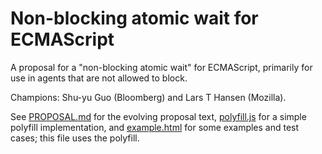 # Non-blocking atomic wait for ECMAScript

A proposal for a "non-blocking atomic wait" for ECMAScript, primarily
for use in agents that are not allowed to block.

Champions: Shu-yu Guo (Bloomberg) and Lars T Hansen (Mozilla).

See [PROPOSAL.md](PROPOSAL.md) for the evolving proposal text,
[polyfill.js](polyfill.js) for a simple polyfill implementation, and
[example.html](example.html) for some examples and test cases; this
file uses the polyfill.
